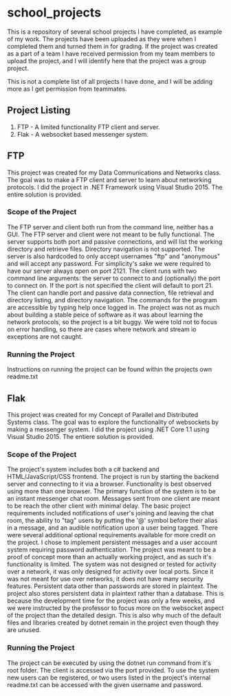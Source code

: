 # school_projects
This is a repository of several school projects I have completed, as example of my work. The projects have been uploaded as they were when I completed them and turned them in for grading. If the project was created as a part of a team I have received permission from my team members to upload the project, and I will identify here that the project was a group project.

This is not a complete list of all projects I have done, and I will be adding more as I get permission from teammates.

## Project Listing
1. FTP - A limited functionality FTP client and server.
2. Flak - A websocket based messenger system.


## FTP
This project was created for my Data Communications and Networks class. The goal was to make a FTP client and server to learn about networking protocols. I did the project in .NET Framework using Visual Studio 2015. The entire solution is provided.

### Scope of the Project
The FTP server and client both run from the command line, neither has a GUI. The FTP server and client were not meant to be fully functional.
The server supports both port and passive connections, and will list the working directory and retrieve files. Directory navigation is not supported. The server is also hardcoded to only accept usernames "ftp" and "anonymous" and will accept any password. For simplicity's sake we were required to have our server always open on port 2121.
The client runs with two command line arguments: the server to connect to and (optionally) the port to connect on. If the port is not specified the client will default to port 21. The client can handle port and passive data connection, file retrieval and directory listing, and directory navigation. The commands for the program are accessible by typing help once logged in.
The project was not as much about building a stable peice of software as it was about learning the network protocols, so the project is a bit buggy. We were told not to focus on error handling, so there are cases where network and stream io exceptions are not caught.

### Running the Project
Instructions on running the project can be found within the projects own readme.txt

## Flak
This project was created for my Concept of Parallel and Distributed Systems class. The goal was to explore the functionality of websockets by making a messenger system. I did the project using .NET Core 1.1 using Visual Studio 2015. The entiere solution is provided.

### Scope of the Project
The project's system includes both a c# backend and HTML/JavaScript/CSS frontend. The project is run by starting the backend server and connecting to it via a browser. Functionality is best observed using more than one browser.
The primary function of the system is to be an instant messenger chat room. Messages sent from one client are meant to be reach the other client with minimal delay.
The basic project requirements included notifications of user's joining and leaving the chat room, the ability to "tag" users by putting the '@' symbol before their alias in a message, and an audible notification upon a user being tagged.
There were several additional optional requirements available for more credit on the project. I chose to implement persistent messages and a user account system requiring password authentication.
The project was meant to be a proof of concept more than an actually working project, and as such it's functionality is limited. The system was not designed or tested for activity over a network, it was only designed for activity over local ports.
Since it was not meant for use over networks, it does not have many security features. Persistent data other than passwords are stored in plaintext.
The project also stores persistent data in plaintext rather than a database. This is because the development time for the project was only a few weeks, and we were instructed by the professor to focus more on the websocket aspect of the project than the detailed design. This is also why much of the default files and libraries created by dotnet remain in the project even though they are unused.

### Running the Project
The project can be executed by using the dotnet run command from it's root folder. The client is accessed via the port provided. To use the system new users can be registered, or two users listed in the project's internal readme.txt can be accessed with the given username and password.